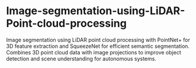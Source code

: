 # Image-segmentation-using-LiDAR-Point-cloud-processing
Image segmentation using LiDAR point cloud processing with PointNet+ for 3D feature extraction and SqueezeNet for efficient semantic segmentation. Combines 3D point cloud data with image projections to improve object detection and scene understanding for autonomous systems.
